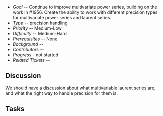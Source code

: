
* _Goal_ -- Continue to improve multivariate power series, building on the work in #1956. Create the ability to work with different precision types for multivariate power series and laurent series.  
* _Type_ -- precision handling 
* _Priority_ -- Medium-Low 
* _Difficulty_ -- Medium-Hard 
* _Prerequisites_ -- None 
* _Background_ --  
* _Contributors_ --  
* _Progress_ - not started 
* _Related Tickets_ --  

## Discussion

We should have a discussion about what multivariable laurent series are, and what the right way to handle precision for them is. 


## Tasks
